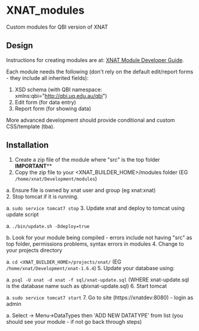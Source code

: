 # XNAT_modules
Custom modules for QBI version of XNAT
## Design
Instructions for creating modules are at: [XNAT Module Developer Guide](https://wiki.xnat.org/display/Marketplace/How+to+Create+an+XNAT+Module+-+Developer+Guide).

Each module needs the following (don't rely on the default edit/report forms - they include all inherited fields):

1. XSD schema (with QBI namespace: xmlns:qbi="http://qbi.uq.edu.au/qbi")
2. Edit form (for data entry)
3. Report form (for showing data)

More advanced development should provide conditional and custom CSS/template (tba).

## Installation
1. Create a zip file of the module where "src" is the top folder __IMPORTANT__**
2. Copy the zip file to your <XNAT_BUILDER_HOME>/modules folder (EG `/home/xnat/Development/modules`)

  a.  Ensure file is owned by xnat user and group (eg xnat:xnat)   
2. Stop tomcat if it is running.
  
  a. `sudo service tomcat7 stop`
3. Update xnat and deploy to tomcat using update script 
  
  a. `./bin/update.sh -Ddeploy=true`
  
  b. Look for your module being compiled - errors include not having "src" as top folder, permissions problems, syntax errors in modules
4. Change to your projects directory 
  
  a. `cd <XNAT_BUILDER_HOME>/projects/xnat/` (EG `/home/xnat/Development/xnat-1.6.4`)
5. Update your database using:
  
  a. `psql -U xnat -d xnat -f sql/xnat-update.sql` (WHERE xnat-update.sql is the database name such as qbixnat-update.sql)
6. Start tomcat
  
  a. `sudo service tomcat7 start`
7. Go to site (https://xnatdev:8080) - login as admin
  
  a. Select -> Menu->DataTypes then 'ADD NEW DATATYPE' from list (you should see your module - if not go back through steps)


